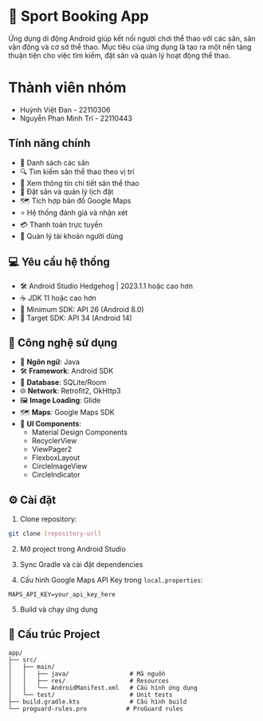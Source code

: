 # 🏃 Sport Booking App

Ứng dụng di động Android giúp kết nối người chơi thể thao với các sân, sân vận động và cơ sở thể thao. Mục tiêu của ứng dụng là tạo ra một nền tảng thuận tiện cho việc tìm kiếm, đặt sân và quản lý hoạt động thể thao.

# Thành viên nhóm
- Huỳnh Việt Đan - 22110306
- Nguyễn Phan Minh Trí - 22110443

## Tính năng chính
- 📝 Danh sách các sân
- 🔍 Tìm kiếm sân thể thao theo vị trí
- 📝 Xem thông tin chi tiết sân thể thao
- 📅 Đặt sân và quản lý lịch đặt
- 🗺️ Tích hợp bản đồ Google Maps
- ⭐ Hệ thống đánh giá và nhận xét
- 💳 Thanh toán trực tuyến
- 👤 Quản lý tài khoản người dùng

## 💻 Yêu cầu hệ thống

- 🛠️ Android Studio Hedgehog | 2023.1.1 hoặc cao hơn
- ☕ JDK 11 hoặc cao hơn
- 📱 Minimum SDK: API 26 (Android 8.0)
- 🎯 Target SDK: API 34 (Android 14)

## 🔧 Công nghệ sử dụng

- 📝 **Ngôn ngữ**: Java
- 🛠️ **Framework**: Android SDK
- 💾 **Database**: SQLite/Room
- 🌐 **Network**: Retrofit2, OkHttp3
- 🖼️ **Image Loading**: Glide
- 🗺️ **Maps**: Google Maps SDK
- 🎨 **UI Components**:
  - Material Design Components
  - RecyclerView
  - ViewPager2
  - FlexboxLayout
  - CircleImageView
  - CircleIndicator

## ⚙️ Cài đặt

1. Clone repository:

```bash
git clone [repository-url]
```

2. Mở project trong Android Studio

3. Sync Gradle và cài đặt dependencies

4. Cấu hình Google Maps API Key trong `local.properties`:

```properties
MAPS_API_KEY=your_api_key_here
```

5. Build và chạy ứng dụng

## 📁 Cấu trúc Project

```
app/
├── src/
│   ├── main/
│   │   ├── java/                 # Mã nguồn
│   │   ├── res/                  # Resources
│   │   └── AndroidManifest.xml   # Cấu hình ứng dụng
│   └── test/                     # Unit tests
├── build.gradle.kts              # Cấu hình build
└── proguard-rules.pro           # ProGuard rules
```

